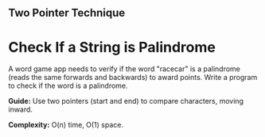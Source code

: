 ## Two Pointer Technique

# Check If a String is Palindrome

A word game app needs to verify if the word "racecar" is a palindrome (reads the same forwards and backwards) to award points. Write a program to check if the word is a palindrome. 

**Guide:** Use two pointers (start and end) to compare characters, moving inward. 

**Complexity:** O(n) time, O(1) space.
